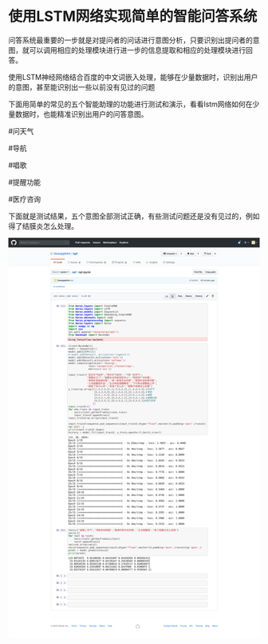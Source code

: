 # 使用LSTM网络实现简单的智能问答系统

问答系统最重要的一步就是对提问者的问话进行意图分析，只要识别出提问者的意图，就可以调用相应的处理模块进行进一步的信息提取和相应的处理模块进行回答。

使用LSTM神经网络结合百度的中文词嵌入处理，能够在少量数据时，识别出用户的意图，甚至能识别出一些以前没有见过的问题

下面用简单的常见的五个智能助理的功能进行测试和演示，看看lstm网络如何在少量数据时，也能精准识别出用户的问答意图。

#问天气

#导航

#唱歌

#提醒功能

#医疗咨询

下面就是测试结果，五个意图全部测试正确，有些测试问题还是没有见过的，例如得了结膜炎怎么处理。

![Image text](https://github.com/blueapplehe/npl/blob/master/234.png)
